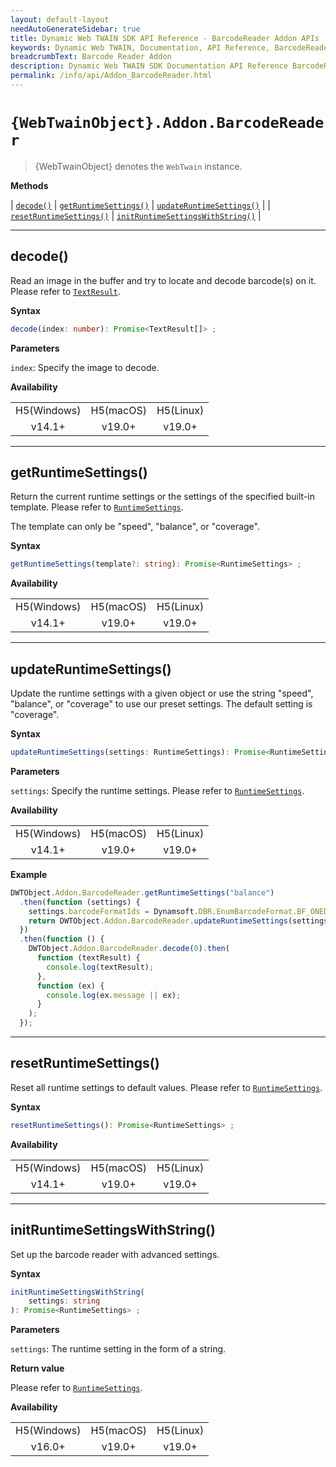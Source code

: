 ```yaml
---
layout: default-layout
needAutoGenerateSidebar: true
title: Dynamic Web TWAIN SDK API Reference - BarcodeReader Addon APIs
keywords: Dynamic Web TWAIN, Documentation, API Reference, BarcodeReader Addon APIs
breadcrumbText: Barcode Reader Addon
description: Dynamic Web TWAIN SDK Documentation API Reference BarcodeReader Addon APIs Page
permalink: /info/api/Addon_BarcodeReader.html
---
```


# `{WebTwainObject}.Addon.BarcodeReader`

> {WebTwainObject} denotes the `WebTwain` instance.

**Methods**


| [`decode()`]({{site.info}}api/Addon_BarcodeReader.html#decode)                             | [`getRuntimeSettings()`]({{site.info}}api/Addon_BarcodeReader.html#getruntimesettings)                       | [`updateRuntimeSettings()`]({{site.info}}api/Addon_BarcodeReader.html#updateruntimesettings) |
| [`resetRuntimeSettings()`]({{site.info}}api/Addon_BarcodeReader.html#resetruntimesettings) | [`initRuntimeSettingsWithString()`]({{site.info}}api/Addon_BarcodeReader.html#initruntimesettingswithstring) |

---

## decode()

Read an image in the buffer and try to locate and decode barcode(s) on it. Please refer to [`TextResult`]({{site.info}}api/interfaces.html#textresult).

**Syntax**

```typescript
decode(index: number): Promise<TextResult[]> ;
```

**Parameters**

`index`: Specify the image to decode.

**Availability**

<div class="availability">
<table>

<tr>
<td align="center">H5(Windows)</td>
<td align="center">H5(macOS)</td>
<td align="center">H5(Linux)</td>
</tr>

<tr>
<td align="center">v14.1+ </td>
<td align="center">v19.0+ </td>
<td align="center">v19.0+ </td>
</tr>

</table>
</div>

---

## getRuntimeSettings()

Return the current runtime settings or the settings of the specified built-in template. Please refer to [`RuntimeSettings`]({{site.info}}api/Interfaces.html#runtimesettings).

The template can only be "speed", "balance", or "coverage". 

**Syntax**

```typescript
getRuntimeSettings(template?: string): Promise<RuntimeSettings> ;
```

**Availability**
<div class="availability">
<table>

<tr>
<td align="center">H5(Windows)</td>
<td align="center">H5(macOS)</td>
<td align="center">H5(Linux)</td>
</tr>

<tr>
<td align="center">v14.1+ </td>
<td align="center">v19.0+ </td>
<td align="center">v19.0+ </td>
</tr>

</table>
</div>

---

## updateRuntimeSettings()

Update the runtime settings with a given object or use the string "speed", "balance", or "coverage" to use our preset settings. The default setting is "coverage".

**Syntax**

```typescript
updateRuntimeSettings(settings: RuntimeSettings): Promise<RuntimeSettings> ;
```

**Parameters**

`settings`: Specify the runtime settings. Please refer to [`RuntimeSettings`]({{site.info}}api/Interfaces.html#runtimesettings).

**Availability**

<div class="availability">
<table>

<tr>
<td align="center">H5(Windows)</td>
<td align="center">H5(macOS)</td>
<td align="center">H5(Linux)</td>
</tr>

<tr>
<td align="center">v14.1+ </td>
<td align="center">v19.0+ </td>
<td align="center">v19.0+ </td>
</tr>

</table>
</div>

**Example**

```javascript
DWTObject.Addon.BarcodeReader.getRuntimeSettings("balance")
  .then(function (settings) {
    settings.barcodeFormatIds = Dynamsoft.DBR.EnumBarcodeFormat.BF_ONED;
    return DWTObject.Addon.BarcodeReader.updateRuntimeSettings(settings);
  })
  .then(function () {
    DWTObject.Addon.BarcodeReader.decode(0).then(
      function (textResult) {
        console.log(textResult);
      },
      function (ex) {
        console.log(ex.message || ex);
      }
    );
  });
```

---

## resetRuntimeSettings()

Reset all runtime settings to default values. Please refer to [`RuntimeSettings`]({{site.info}}api/Interfaces.html#runtimesettings).

**Syntax**

```typescript
resetRuntimeSettings(): Promise<RuntimeSettings> ;
```

**Availability**

<div class="availability">
<table>

<tr>
<td align="center">H5(Windows)</td>
<td align="center">H5(macOS)</td>
<td align="center">H5(Linux)</td>
</tr>

<tr>
<td align="center">v14.1+ </td>
<td align="center">v19.0+ </td>
<td align="center">v19.0+ </td>
</tr>

</table>
</div>

---

## initRuntimeSettingsWithString()

Set up the barcode reader with advanced settings.

**Syntax**

```typescript
initRuntimeSettingsWithString(
    settings: string
): Promise<RuntimeSettings> ;
```

**Parameters**

`settings`: The runtime setting in the form of a string.

**Return value**

Please refer to [`RuntimeSettings`]({{site.info}}api/Interfaces.html#runtimesettings).

**Availability**

<div class="availability">
<table>

<tr>
<td align="center">H5(Windows)</td>
<td align="center">H5(macOS)</td>
<td align="center">H5(Linux)</td>
</tr>

<tr>
<td align="center">v16.0+ </td>
<td align="center">v19.0+ </td>
<td align="center">v19.0+ </td>
</tr>

</table>
</div>